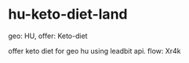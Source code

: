 # hu-keto-diet-land
geo: HU, offer: Keto-diet

offer keto diet for geo hu using leadbit api.
flow: Xr4k

